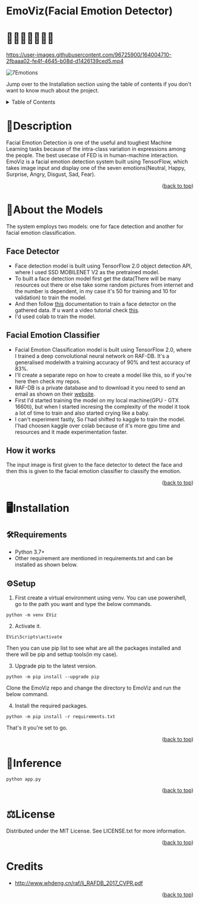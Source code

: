 # EmoViz(Facial Emotion Detector)
# 🙂😀😮😤😒😔😨

https://user-images.githubusercontent.com/96725900/164004710-2fbaaa02-fe4f-4645-b08d-d1426139ced5.mp4

![7Emotions](https://user-images.githubusercontent.com/96725900/163942354-e7befdcc-1772-4877-b271-bab3d5c9eabf.png)

Jump over to the Installation section using the table of contents if you don't want to know much about the project. 

<!-- TABLE OF CONTENTS -->
<details>
  <summary>Table of Contents</summary>
  <ol>
    <li><a href="#Description">Description</a></li>
    <li>
      <a href="#About the Models">About the Models</a>
      <ul>
        <li><a href="#Face Detector">Face Detector</a></li>
      </ul>
      <ul>
        <li><a href="#Facial Emotion Classifier">Facial Emotion Classifier</a></li>
      </ul>
      <ul>
        <li><a href="#How it works">How it works</a></li>
      </ul>
    </li>
    <li>
      <a href="#Installation">Installation</a>
      <ul>
        <li><a href="#Requirements">Requirements</a></li>
        <li><a href="#Setup">Setup</a></li>
      </ul>
    </li>
    <li><a href="#Inference">Inference</a></li>
    <li><a href="#License">License</a></li>
    <li><a href="#Credits">Credits</a></li>
  </ol>
</details>

# 📝Description

Facial Emotion Detection is one of the useful and toughest Machine Learning tasks because of the intra-class variation in expressions among the people. The best usecase of FED is in human-machine interaction. EmoViz is a facial emotion detection system built using TensorFlow, which takes image input and display one of the seven emotions(Neutral, Happy, Surprise, Angry, Disgust, Sad, Fear).

<p align="right">(<a href="#top">back to top</a>)</p>

# 🤖About the Models

The system employs two models: one for face detection and another for facial emotion classification.

## Face Detector

* Face detection model is built using TensorFlow 2.0 object detection API, where I used SSD MOBILENET V2 as the pretrained model.
* To built a face detection model first get the data(There will be many resources out there or else take some random pictures from internet and the number is dependent, in my case it's 50 for training and 10 for validation) to train the model.
* And then follow [this](https://tensorflow-object-detection-api-tutorial.readthedocs.io/) documentation to train a face detector on the gathered data. If u want a video tutorial check [this](https://youtu.be/XoMiveY_1Z4).
* I'd used colab to train the model.

## Facial Emotion Classifier

* Facial Emotion Classification model is built using TensorFlow 2.0, where I trained a deep convolutional neural network on RAF-DB. It's a generalised modelwith a training accuracy of 90% and test accuracy of 83%.
*  I'll create a separate repo on how to create a model like this, so if you're here then check my repos.
*  RAF-DB is a private database and to download it you need to send an email as shown on their [website](http://www.whdeng.cn/raf/model1.html#:~:text=Real%2Dworld%20Affective%20Faces%20Database%20(RAF%2DDB)%20is,labeled%20by%20about%2040%20annotators.).
*  First I'd started training the model on my local machine(GPU - GTX 1660ti), but when I started incresing the complexity of the model it took a lot of time to train and also started crying like a baby. 
*  I can't experiment fastly, So I'had shifted to kaggle to train the model. I'had choosen kaggle over colab because of it's more gpu time and resources and it made experimentation faster.

## How it works

The input image is first given to the face detector to detect the face and then this is given to the facial emotion classifier to classify the emotion.

<p align="right">(<a href="#top">back to top</a>)</p>

# 🖥Installation

## 🛠Requirements

* Python 3.7+ 
* Other requirement are mentioned in requirements.txt and can be installed as shown below.

## ⚙️Setup
1. First create a virtual environment using venv. You can use powershell, go to the path you want and type the below commands. 
```
python -m venv EViz
```
2. Activate it.
```
EViz\Scripts\activate
```
Then you can use pip list to see what are all the packages installed and there will be pip and settup tools(in my case).

3. Upgrade pip to the latest version.
```
python -m pip install --upgrade pip
```
Clone the EmoViz repo and change the directory to EmoViz and run the below command.

4. Install the required packages.
```
python -m pip install -r requirements.txt
```
That's it you're set to go.

<p align="right">(<a href="#top">back to top</a>)</p>

# 🎯Inference
```
python app.py
```
<p align="right">(<a href="#top">back to top</a>)</p>

# ⚖License
Distributed under the MIT License. See LICENSE.txt for more information.

<p align="right">(<a href="#top">back to top</a>)</p>

# Credits
* http://www.whdeng.cn/raf/li_RAFDB_2017_CVPR.pdf

<p align="right">(<a href="#top">back to top</a>)</p>

